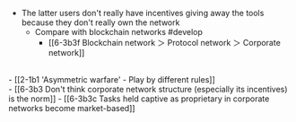 - The latter users don't really have incentives giving away the tools because they don't really own the network
  - Compare with blockchain networks #develop 
    - [[6-3b3f Blockchain network ＞ Protocol network ＞ Corporate network]]
<br>
- [[2-1b1 'Asymmetric warfare' - Play by different rules]]
<br>
- [[6-3b3 Don't think corporate network structure (especially its incentives) is the norm]]
  - [[6-3b3c Tasks held captive as proprietary in corporate networks become market-based]]